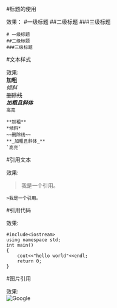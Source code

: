 #标题的使用  

效果：
#一级标题
##二级标题
###三级标题
```
# 一级标题
##二级标题
###三级标题
```

#文本样式  

效果:  
**加粗**  
*倾斜*  
~~删除线~~  
**_加粗且斜体_**  
`高亮`
```
**加粗**  
*倾斜*  
~~删除线~~  
**_加粗且斜体_**
`高亮`
```

#引用文本  

效果:  
>我是一个引用。
```
>我是一个引用。
```


#引用代码  

效果:  
```
#include<iostream>
using namespace std;
int main()
{
    cout<<"hello world"<<endl;
    return 0;
}
```


#图片引用  

效果:  
![Google](https://www.google.com/images/branding/googlelogo/1x/googlelogo_color_272x92dp.png "Google")

